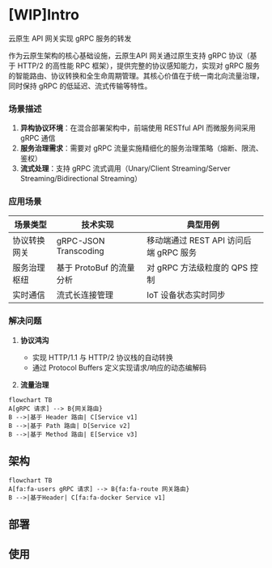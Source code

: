 # [WIP]Intro
云原生 API 网关实现 gRPC 服务的转发 

作为云原生架构的核心基础设施，云原生API 网关通过原生支持 gRPC 协议（基于 HTTP/2 的高性能 RPC 框架），提供完整的协议感知能力，实现对 gRPC 服务的智能路由、协议转换和全生命周期管理。其核心价值在于统一南北向流量治理，同时保持 gRPC 的低延迟、流式传输等特性。

### 场景描述
1. **异构协议环境**：在混合部署架构中，前端使用 RESTful API 而微服务间采用 gRPC 通信
2. **服务治理需求**：需要对 gRPC 流量实施精细化的服务治理策略（熔断、限流、鉴权）
3. **流式处理**：支持 gRPC 流式调用（Unary/Client Streaming/Server Streaming/Bidirectional Streaming）

### 应用场景
| 场景类型 | 技术实现 | 典型用例 |
|---------|--------|---------|
| 协议转换网关 | gRPC-JSON Transcoding | 移动端通过 REST API 访问后端 gRPC 服务 |
| 服务治理枢纽 | 基于 ProtoBuf 的流量分析 | 对 gRPC 方法级粒度的 QPS 控制 |
| 实时通信 | 流式长连接管理 | IoT 设备状态实时同步 |

### 解决问题
1. **协议鸿沟**  
   - 实现 HTTP/1.1 与 HTTP/2 协议栈的自动转换
   - 通过 Protocol Buffers 定义实现请求/响应的动态编解码

2. **流量治理**  
```mermaid
flowchart TB
A[gRPC 请求] --> B{网关路由}
B -->|基于 Header 路由| C[Service v1]
B -->|基于 Path 路由| D[Service v2]
B -->|基于 Method 路由| E[Service v3]
```


## 架构
```mermaid
flowchart TB
A[fa:fa-users gRPC 请求] --> B{fa:fa-route 网关路由}
B -->|基于Header| C[fa:fa-docker Service v1]
```
	

## 部署

## 使用